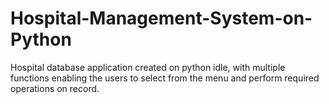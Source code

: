 # Hospital-Management-System-on-Python
Hospital database application created on python idle, with multiple  functions enabling the users to select from the menu and perform required  operations on record.
